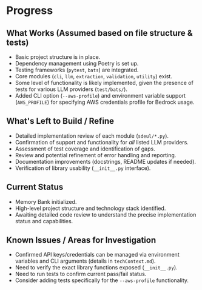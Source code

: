 # Progress

## What Works (Assumed based on file structure & tests)

*   Basic project structure is in place.
*   Dependency management using Poetry is set up.
*   Testing frameworks (`pytest`, `bats`) are integrated.
*   Core modules (`cli`, `llm`, `extraction`, `validation`, `utility`) exist.
*   Some level of functionality is likely implemented, given the presence of tests for various LLM providers (`test/bats/`).
*   Added CLI option (`--aws-profile`) and environment variable support (`AWS_PROFILE`) for specifying AWS credentials profile for Bedrock usage.

## What's Left to Build / Refine

*   Detailed implementation review of each module (`sdeul/*.py`).
*   Confirmation of support and functionality for *all* listed LLM providers.
*   Assessment of test coverage and identification of gaps.
*   Review and potential refinement of error handling and reporting.
*   Documentation improvements (docstrings, README updates if needed).
*   Verification of library usability (`__init__.py` interface).

## Current Status

*   Memory Bank initialized.
*   High-level project structure and technology stack identified.
*   Awaiting detailed code review to understand the precise implementation status and capabilities.

## Known Issues / Areas for Investigation

*   Confirmed API keys/credentials can be managed via environment variables and CLI arguments (details in `techContext.md`).
*   Need to verify the exact library functions exposed (`__init__.py`).
*   Need to run tests to confirm current pass/fail status.
*   Consider adding tests specifically for the `--aws-profile` functionality.
